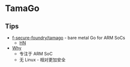 # TamaGo
## Tips
* [f-secure-foundry/tamago](https://github.com/f-secure-foundry/tamago) - bare metal Go for ARM SoCs
  * [HN](https://news.ycombinator.com/item?id=24576266)
* [Why](https://github.com/f-secure-foundry/tamago/wiki/Frequently-Asked-Questions-(FAQ)#why)
  * 专注于 ARM SoC
  * 无 Linux - 相对更加安全
